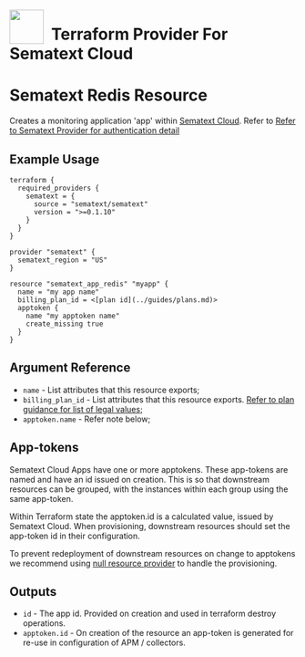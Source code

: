 # <img src="https://sematext.com/wp-content/uploads/2020/09/just-octi-blue.png" valign="bottom" width="60px"/>**&nbsp;&nbsp;Terraform Provider For Sematext Cloud**

# Sematext Redis Resource

Creates a monitoring application 'app' within [Sematext Cloud](https://sematext.com/cloud/).
Refer to [Refer to Sematext Provider for authentication detail](../index.md)

## Example Usage

```hcl
terraform {
  required_providers {
    sematext = {
      source = "sematext/sematext"
      version = ">=0.1.10"
    }
  }
}

provider "sematext" {
  sematext_region = "US"
}

resource "sematext_app_redis" "myapp" {
  name = "my app name"
  billing_plan_id = <[plan id](../guides/plans.md)>
  apptoken {
    name "my apptoken name"
    create_missing true
  }
}
```

## Argument Reference

* `name` - List attributes that this resource exports;
* `billing_plan_id` - List attributes that this resource exports. [Refer to plan guidance for list of legal values](../guides/plans.md);
* `apptoken.name` - Refer note below;

## App-tokens

Sematext Cloud Apps have one or more apptokens. These app-tokens are named and have an id issued on creation.
This is so that downstream resources can be grouped, with the instances within each group using the same app-token.

Within Terraform state the apptoken.id is a calculated value, issued by Sematext Cloud.
When provisioning, downstream resources should set the app-token id in their configuration.

To prevent redeployment of downstream resources on change to apptokens we recommend using [null resource provider](https://registry.terraform.io/providers/hashicorp/null/latest/docs/resources/resource)
to handle the provisioning.

## Outputs

* `id` - The app id. Provided on creation and used in terraform destroy operations.
* `apptoken.id` - On creation of the resource an app-token is generated for re-use in configuration of APM / collectors.
